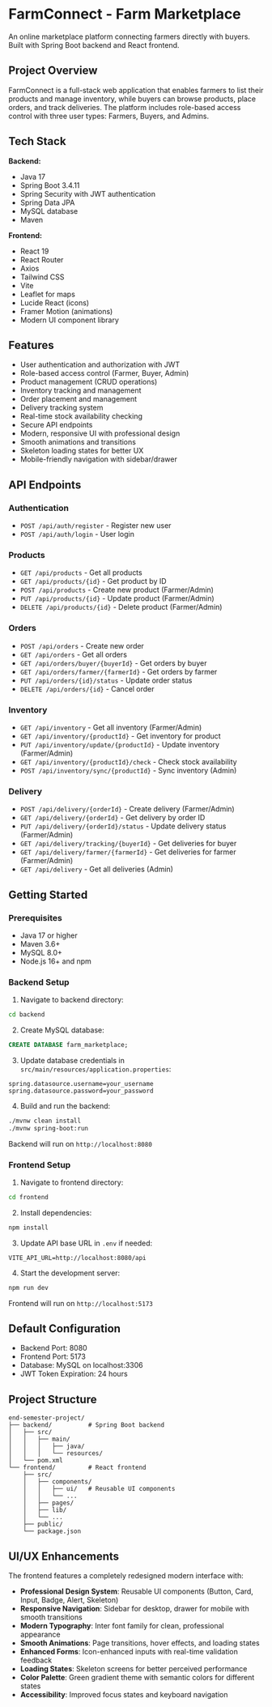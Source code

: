 # FarmConnect - Farm Marketplace

An online marketplace platform connecting farmers directly with buyers. Built with Spring Boot backend and React frontend.

## Project Overview

FarmConnect is a full-stack web application that enables farmers to list their products and manage inventory, while buyers can browse products, place orders, and track deliveries. The platform includes role-based access control with three user types: Farmers, Buyers, and Admins.

## Tech Stack

**Backend:**
- Java 17
- Spring Boot 3.4.11
- Spring Security with JWT authentication
- Spring Data JPA
- MySQL database
- Maven

**Frontend:**
- React 19
- React Router
- Axios
- Tailwind CSS
- Vite
- Leaflet for maps
- Lucide React (icons)
- Framer Motion (animations)
- Modern UI component library

## Features

- User authentication and authorization with JWT
- Role-based access control (Farmer, Buyer, Admin)
- Product management (CRUD operations)
- Inventory tracking and management
- Order placement and management
- Delivery tracking system
- Real-time stock availability checking
- Secure API endpoints
- Modern, responsive UI with professional design
- Smooth animations and transitions
- Skeleton loading states for better UX
- Mobile-friendly navigation with sidebar/drawer

## API Endpoints

### Authentication
- `POST /api/auth/register` - Register new user
- `POST /api/auth/login` - User login

### Products
- `GET /api/products` - Get all products
- `GET /api/products/{id}` - Get product by ID
- `POST /api/products` - Create new product (Farmer/Admin)
- `PUT /api/products/{id}` - Update product (Farmer/Admin)
- `DELETE /api/products/{id}` - Delete product (Farmer/Admin)

### Orders
- `POST /api/orders` - Create new order
- `GET /api/orders` - Get all orders
- `GET /api/orders/buyer/{buyerId}` - Get orders by buyer
- `GET /api/orders/farmer/{farmerId}` - Get orders by farmer
- `PUT /api/orders/{id}/status` - Update order status
- `DELETE /api/orders/{id}` - Cancel order

### Inventory
- `GET /api/inventory` - Get all inventory (Farmer/Admin)
- `GET /api/inventory/{productId}` - Get inventory for product
- `PUT /api/inventory/update/{productId}` - Update inventory (Farmer/Admin)
- `GET /api/inventory/{productId}/check` - Check stock availability
- `POST /api/inventory/sync/{productId}` - Sync inventory (Admin)

### Delivery
- `POST /api/delivery/{orderId}` - Create delivery (Farmer/Admin)
- `GET /api/delivery/{orderId}` - Get delivery by order ID
- `PUT /api/delivery/{orderId}/status` - Update delivery status (Farmer/Admin)
- `GET /api/delivery/tracking/{buyerId}` - Get deliveries for buyer
- `GET /api/delivery/farmer/{farmerId}` - Get deliveries for farmer (Farmer/Admin)
- `GET /api/delivery` - Get all deliveries (Admin)

## Getting Started

### Prerequisites

- Java 17 or higher
- Maven 3.6+
- MySQL 8.0+
- Node.js 16+ and npm

### Backend Setup

1. Navigate to backend directory:
```bash
cd backend
```

2. Create MySQL database:
```sql
CREATE DATABASE farm_marketplace;
```

3. Update database credentials in `src/main/resources/application.properties`:
```properties
spring.datasource.username=your_username
spring.datasource.password=your_password
```

4. Build and run the backend:
```bash
./mvnw clean install
./mvnw spring-boot:run
```

Backend will run on `http://localhost:8080`

### Frontend Setup

1. Navigate to frontend directory:
```bash
cd frontend
```

2. Install dependencies:
```bash
npm install
```

3. Update API base URL in `.env` if needed:
```
VITE_API_URL=http://localhost:8080/api
```

4. Start the development server:
```bash
npm run dev
```

Frontend will run on `http://localhost:5173`

## Default Configuration

- Backend Port: 8080
- Frontend Port: 5173
- Database: MySQL on localhost:3306
- JWT Token Expiration: 24 hours

## Project Structure

```
end-semester-project/
├── backend/          # Spring Boot backend
│   ├── src/
│   │   ├── main/
│   │   │   ├── java/
│   │   │   └── resources/
│   └── pom.xml
└── frontend/         # React frontend
    ├── src/
    │   ├── components/
    │   │   ├── ui/   # Reusable UI components
    │   │   └── ...
    │   ├── pages/
    │   ├── lib/
    │   └── ...
    ├── public/
    └── package.json
```

## UI/UX Enhancements

The frontend features a completely redesigned modern interface with:

- **Professional Design System**: Reusable UI components (Button, Card, Input, Badge, Alert, Skeleton)
- **Responsive Navigation**: Sidebar for desktop, drawer for mobile with smooth transitions
- **Modern Typography**: Inter font family for clean, professional appearance
- **Smooth Animations**: Page transitions, hover effects, and loading states
- **Enhanced Forms**: Icon-enhanced inputs with real-time validation feedback
- **Loading States**: Skeleton screens for better perceived performance
- **Color Palette**: Green gradient theme with semantic colors for different states
- **Accessibility**: Improved focus states and keyboard navigation
